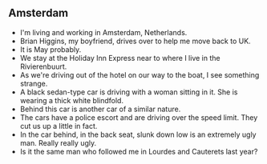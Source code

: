 ## Amsterdam

- I'm living and working in Amsterdam, Netherlands.
- Brian Higgins, my boyfriend, drives over to help me move back to UK.
- It is May probably.
- We stay at the Holiday Inn Express near to where I live in the Rivierenbuurt.
- As we're driving out of the hotel on our way to the boat, I see something strange.
- A black sedan-type car is driving with a woman sitting in it. She is wearing a thick white blindfold.
- Behind this car is another car of a similar nature. 
- The cars have a police escort and are driving over the speed limit. They cut us up a little in fact.
- In the car behind, in the back seat, slunk down low is an extremely ugly man. Really really ugly.
- Is it the same man who followed me in Lourdes and Cauterets last year?
